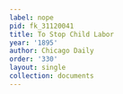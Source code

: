 ```yaml
---
label: nope
pid: fk_31120041
title: To Stop Child Labor
year: '1895'
author: Chicago Daily
order: '330'
layout: single
collection: documents
---
```

